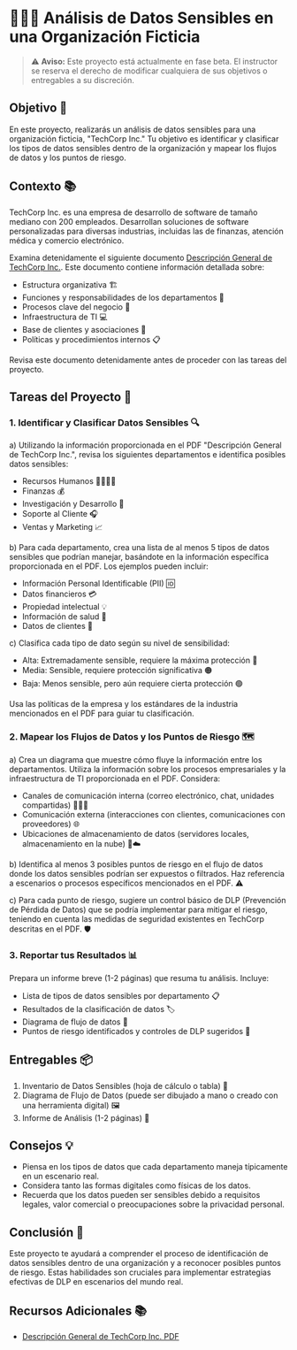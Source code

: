 # 🕵️‍♀️🏢 Análisis de Datos Sensibles en una Organización Ficticia

> ⚠️ **Aviso:** Este proyecto está actualmente en fase beta. El instructor se reserva el derecho de modificar cualquiera de sus objetivos o entregables a su discreción.

## Objetivo 🎯

En este proyecto, realizarás un análisis de datos sensibles para una organización ficticia, "TechCorp Inc." Tu objetivo es identificar y clasificar los tipos de datos sensibles dentro de la organización y mapear los flujos de datos y los puntos de riesgo.

## Contexto 📚

TechCorp Inc. es una empresa de desarrollo de software de tamaño mediano con 200 empleados. Desarrollan soluciones de software personalizadas para diversas industrias, incluidas las de finanzas, atención médica y comercio electrónico.

Examina detenidamente el siguiente documento [Descripción General de TechCorp Inc.](https://github.com/breatheco-de/sensitive-data-analysis-dlp-cybersecurity-project/blob/main/assets/company-overview-es.pdf?raw=true). Este documento contiene información detallada sobre:

- Estructura organizativa 🏗️
- Funciones y responsabilidades de los departamentos 👥
- Procesos clave del negocio 🔄
- Infraestructura de TI 💻
- Base de clientes y asociaciones 🤝
- Políticas y procedimientos internos 📋

Revisa este documento detenidamente antes de proceder con las tareas del proyecto.

## Tareas del Proyecto 📝

### 1. Identificar y Clasificar Datos Sensibles 🔍

a) Utilizando la información proporcionada en el PDF "Descripción General de TechCorp Inc.", revisa los siguientes departamentos e identifica posibles datos sensibles:
   - Recursos Humanos 👨‍👩‍👧‍👦
   - Finanzas 💰
   - Investigación y Desarrollo 🧪
   - Soporte al Cliente 🎧
   - Ventas y Marketing 📈

b) Para cada departamento, crea una lista de al menos 5 tipos de datos sensibles que podrían manejar, basándote en la información específica proporcionada en el PDF. Los ejemplos pueden incluir:
   - Información Personal Identificable (PII) 🆔
   - Datos financieros 💳
   - Propiedad intelectual 💡
   - Información de salud 🏥
   - Datos de clientes 👥

c) Clasifica cada tipo de dato según su nivel de sensibilidad:
   - Alta: Extremadamente sensible, requiere la máxima protección 🔴
   - Media: Sensible, requiere protección significativa 🟠
   - Baja: Menos sensible, pero aún requiere cierta protección 🟢

   Usa las políticas de la empresa y los estándares de la industria mencionados en el PDF para guiar tu clasificación.

### 2. Mapear los Flujos de Datos y los Puntos de Riesgo 🗺️

a) Crea un diagrama que muestre cómo fluye la información entre los departamentos. Utiliza la información sobre los procesos empresariales y la infraestructura de TI proporcionada en el PDF. Considera:
   - Canales de comunicación interna (correo electrónico, chat, unidades compartidas) 📧💬📁
   - Comunicación externa (interacciones con clientes, comunicaciones con proveedores) 🌐
   - Ubicaciones de almacenamiento de datos (servidores locales, almacenamiento en la nube) 💾☁️

b) Identifica al menos 3 posibles puntos de riesgo en el flujo de datos donde los datos sensibles podrían ser expuestos o filtrados. Haz referencia a escenarios o procesos específicos mencionados en el PDF. ⚠️

c) Para cada punto de riesgo, sugiere un control básico de DLP (Prevención de Pérdida de Datos) que se podría implementar para mitigar el riesgo, teniendo en cuenta las medidas de seguridad existentes en TechCorp descritas en el PDF. 🛡️

### 3. Reportar tus Resultados 📊

Prepara un informe breve (1-2 páginas) que resuma tu análisis. Incluye:

   - Lista de tipos de datos sensibles por departamento 📋
   - Resultados de la clasificación de datos 🏷️
   - Diagrama de flujo de datos 🔀
   - Puntos de riesgo identificados y controles de DLP sugeridos 🚨

## Entregables 📦

1. Inventario de Datos Sensibles (hoja de cálculo o tabla) 📑
2. Diagrama de Flujo de Datos (puede ser dibujado a mano o creado con una herramienta digital) 🖼️
3. Informe de Análisis (1-2 páginas) 📄

## Consejos 💡

- Piensa en los tipos de datos que cada departamento maneja típicamente en un escenario real.
- Considera tanto las formas digitales como físicas de los datos.
- Recuerda que los datos pueden ser sensibles debido a requisitos legales, valor comercial o preocupaciones sobre la privacidad personal.

## Conclusión 🏁

Este proyecto te ayudará a comprender el proceso de identificación de datos sensibles dentro de una organización y a reconocer posibles puntos de riesgo. Estas habilidades son cruciales para implementar estrategias efectivas de DLP en escenarios del mundo real.

## Recursos Adicionales 📚

- [Descripción General de TechCorp Inc. PDF](https://github.com/breatheco-de/sensitive-data-analysis-dlp-cybersecurity-project/blob/main/assets/company-overview.pdf?raw=true)
